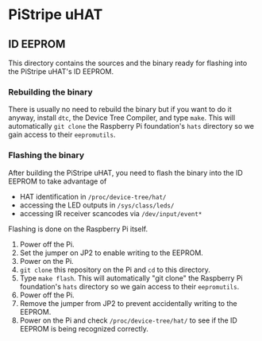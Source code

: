 # PiStripe uHAT

## ID EEPROM

This directory contains the sources and the binary ready for flashing into the PiStripe uHAT's ID EEPROM.

### Rebuilding the binary

There is usually no need to rebuild the binary but if you want to do it anyway, install `dtc`, the Device Tree Compiler, and type `make`. This will automatically `git clone` the Raspberry Pi foundation's `hats` directory so we gain access to their `eepromutils`.

### Flashing the binary

After building the PiStripe uHAT, you need to flash the binary into the ID EEPROM to take advantage of
- HAT identification in `/proc/device-tree/hat/`
- accessing the LED outputs in `/sys/class/leds/`
- accessing IR receiver scancodes via `/dev/input/event*`

Flashing is done on the Raspberry Pi itself.

1. Power off the Pi.
2. Set the jumper on JP2 to enable writing to the EEPROM.
3. Power on the Pi.
4. `git clone` this repository on the Pi and `cd` to this directory.
5. Type `make flash`. This will automatically "git clone" the Raspberry Pi foundation's `hats` directory so we gain access to their `eepromutils`.
6. Power off the Pi.
7. Remove the jumper from JP2 to prevent accidentally writing to the EEPROM.
8. Power on the Pi and check `/proc/device-tree/hat/` to see if the ID EEPROM is being recognized correctly.
